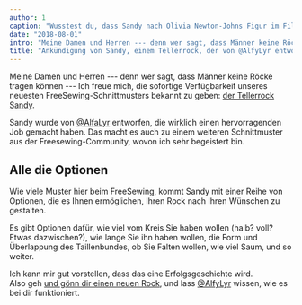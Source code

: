 ```yaml
---
author: 1
caption: "Wusstest du, dass Sandy nach Olivia Newton-Johns Figur im Film \"Grease\" benannt wurde?"
date: "2018-08-01"
intro: "Meine Damen und Herren --- denn wer sagt, dass Männer keine Röcke tragen können --- Ich freue mich, die sofortige Verfügbarkeit unseres neuesten FreeSewing-Schnittmusters bekannt zu geben: der Tellerrock Sandy ."
title: "Ankündigung von Sandy, einem Tellerrock, der von @AlfyLyr entworfen wurde"
---
```


Meine Damen und Herren --- denn wer sagt, dass Männer keine Röcke tragen können --- Ich freue mich, die sofortige Verfügbarkeit unseres neuesten FreeSewing-Schnittmusters bekannt zu geben: [der Tellerrock Sandy](/patterns/sandy).

Sandy wurde von [@AlfaLyr](/users/alfalyr) entworfen, die wirklich einen hervorragenden Job gemacht haben. Das macht es auch zu einem weiteren Schnittmuster aus der Freesewing-Community, wovon ich sehr begeistert bin.

## Alle die Optionen

Wie viele Muster hier beim FreeSewing, kommt Sandy mit einer Reihe von Optionen, die es Ihnen ermöglichen, Ihren Rock nach Ihren Wünschen zu gestalten.

Es gibt Optionen dafür, wie viel vom Kreis Sie haben wollen (halb? voll? Etwas dazwischen?), wie lange Sie ihn haben wollen, die Form und Überlappung des Taillenbundes, ob Sie Falten wollen, wie viel Saum, und so weiter.

Ich kann mir gut vorstellen, dass das eine Erfolgsgeschichte wird.  
Also geh [und gönn dir einen neuen Rock](/draft/sandy), und lass [@AlfyLyr](/users/alfalyr) wissen, wie es bei dir funktioniert.

